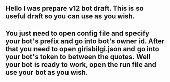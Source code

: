 ## Hello I was prepare v12 bot draft. This is so useful draft so you can use as you wish.
## You just need to open config file and specify your bot's prefix and go into bot's owner id. After that you need to open girisbilgi.json and go into your bot's token to between the quotes. Well your bot is ready to work, open the run file and use your bot as you wish.
